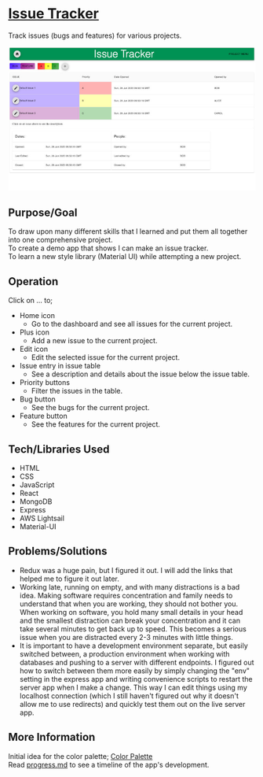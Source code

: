 # [Issue Tracker]()
Track issues (bugs and features) for various projects.  

![Screenshot](screenshot.jpg)

## Purpose/Goal
To draw upon many different skills that I learned and put them all together into one comprehensive project.  
To create a demo app that shows I can make an issue tracker.  
To learn a new style library (Material UI) while attempting a new project.

## Operation
Click on ... to;
* Home icon
    * Go to the dashboard and see all issues for the current project.
* Plus icon
    * Add a new issue to the current project.
* Edit icon
    * Edit the selected issue for the current project.
* Issue entry in issue table
    * See a description and details about the issue below the issue table.
* Priority buttons
    * Filter the issues in the table.
* Bug button
    * See the bugs for the current project.
* Feature button
    * See the features for the current project.


## Tech/Libraries Used
* HTML
* CSS
* JavaScript
* React
* MongoDB
* Express
* AWS Lightsail
* Material-UI


## Problems/Solutions
* Redux was a huge pain, but I figured it out. I will add the links that helped me to figure it out later.
* Working late, running on empty, and with many distractions is a bad idea. Making software requires concentration and family needs to understand that when you are working, they should not bother you. When working on software, you hold many small details in your head and the smallest distraction can break your concentration and it can take several minutes to get back up to speed. This becomes a serious issue when you are distracted every 2-3 minutes with little things.  
* It is important to have a development environment separate, but easily switched between, a production environment when working with databases and pushing to a server with different endpoints. I figured out how to switch between them more easily by simply changing the "env" setting in the express app and writing convenience scripts to restart the server app when I make a change. This way I can edit things using my localhost connection (which I still haven't figured out why it doesn't allow me to use redirects) and quickly test them out on the live server app.


## More Information
Initial idea for the color palette; [Color Palette](https://paletton.com/#uid=72L1v0kYO++d5FSpKAmVit9++ka)  
Read [progress.md](progress.md) to see a timeline of the app's development.
